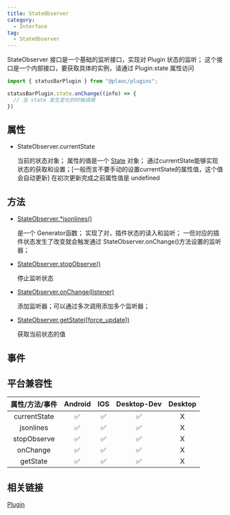 ```yaml
---
title: StateObserver
category:
  - Interface
tag:
  - StateObserver
---
```


StateObserver 接口是一个基础的监听接口，实现对 Plugin 状态的监听；
这个接口是一个内部接口，要获取具体的实例，请通过 Plugin.state 属性访问

```javascript
import { statusBarPlugin } from "@plaoc/plugins";

statusBarPlugin.state.onChange((info) => {
  // 当 state 发生变化的时候调用
})

```


## 属性
- StateObserver.currentState

  当前的状态对象；
  属性的值是一个 [State](../state/index.md) 对象；
  通过currentState能够实现状态的获取和设置；\[一般而言不要手动的设置currentState的属性值，这个值会自动更新\]
  在初次更新完成之前属性值是 undefined

## 方法
- [StateObserver.*jsonlines()](./jsonlines.md)

  是一个 Generator函数；
  实现了对，插件状态的读入和监听；
  一但对应的插件状态发生了改变就会触发通过 StateObserver.onChange()方法设置的监听器；

- [StateObserver.stopObserve()](./stopObserve.md)

  停止监听状态

- [StateObserver.onChange(listener)](./onChange.md)

  添加监听器；可以通过多次调用添加多个监听器；

- [StateObserver.getState([force_update])](./getState.md)

  获取当前状态的值

## 事件

## 平台兼容性


| 属性/方法/事件 | Android | IOS | Desktop-Dev | Desktop |
|:------------:|:-------:|:---:|:-----------:|:-------:|
| currentState | ✅      | ✅  | ✅          | X       |
| jsonlines    | ✅      | ✅  | ✅          | X       |
| stopObserve  | ✅      | ✅  | ✅          | X       |
| onChange     | ✅      | ✅  | ✅          | X       |
| getState     | ✅      | ✅  | ✅          | X       |
 

## 相关链接

[Plugin](../../plugin/)